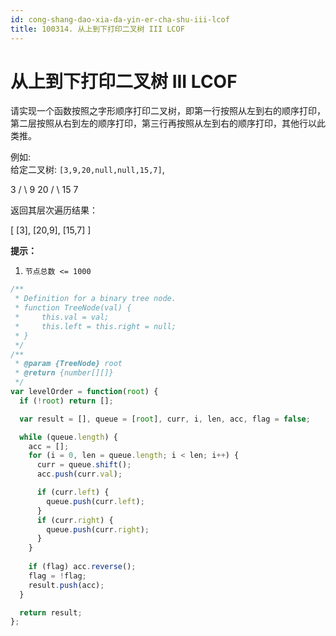 ```yaml
---
id: cong-shang-dao-xia-da-yin-er-cha-shu-iii-lcof
title: 100314. 从上到下打印二叉树 III LCOF
---
```


# 从上到下打印二叉树 III LCOF

请实现一个函数按照之字形顺序打印二叉树，即第一行按照从左到右的顺序打印，第二层按照从右到左的顺序打印，第三行再按照从左到右的顺序打印，其他行以此类推。



例如:  
给定二叉树: `[3,9,20,null,null,15,7]`,

3 / \\ 9 20 / \\ 15 7

返回其层次遍历结果：

\[ \[3], \[20,9], \[15,7] ]



**提示：**

1.  `节点总数 <= 1000`



```javascript
/**
 * Definition for a binary tree node.
 * function TreeNode(val) {
 *     this.val = val;
 *     this.left = this.right = null;
 * }
 */
/**
 * @param {TreeNode} root
 * @return {number[][]}
 */
var levelOrder = function(root) {
  if (!root) return [];

  var result = [], queue = [root], curr, i, len, acc, flag = false;

  while (queue.length) {
    acc = [];
    for (i = 0, len = queue.length; i < len; i++) {
      curr = queue.shift();
      acc.push(curr.val);

      if (curr.left) {
        queue.push(curr.left);
      }
      if (curr.right) {
        queue.push(curr.right);
      }
    }
    
    if (flag) acc.reverse();
    flag = !flag;
    result.push(acc);
  }

  return result;
};
```